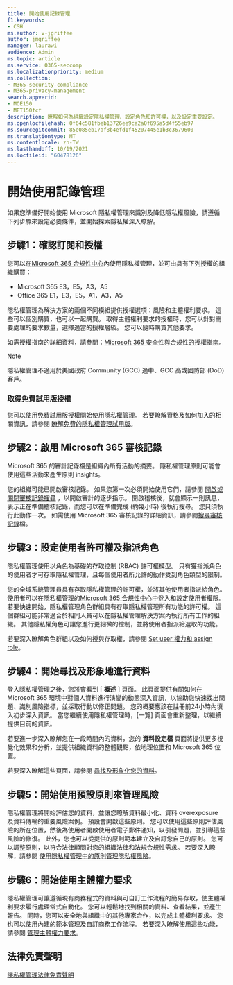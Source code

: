 ```yaml
---
title: 開始使用記錄管理
f1.keywords:
- CSH
ms.author: v-jgriffee
author: jmgriffee
manager: laurawi
audience: Admin
ms.topic: article
ms.service: O365-seccomp
ms.localizationpriority: medium
ms.collection:
- M365-security-compliance
- M365-privacy-management
search.appverid:
- MOE150
- MET150fcf
description: 瞭解如何為組織設定隱私權管理、設定角色和許可權，以及設定重要設定。
ms.openlocfilehash: 0f64c581fbeb13726ee9ca2a0f695a5d4f55eb97
ms.sourcegitcommit: 85e085eb17af8b4efd1f45207445e1b3c3679600
ms.translationtype: MT
ms.contentlocale: zh-TW
ms.lasthandoff: 10/19/2021
ms.locfileid: "60478126"
---
```

# <a name="get-started-with-privacy-management"></a>開始使用記錄管理

如果您準備好開始使用 Microsoft 隱私權管理來識別及降低隱私權風險，請遵循下列步驟來設定必要條件，並開始探索隱私權深入瞭解。

## <a name="step-1-confirm-subscriptions-and-licensing"></a>步驟1：確認訂閱和授權

您可以在[Microsoft 365 合規性中心](https://compliance.microsoft.com/)內使用隱私權管理，並可由具有下列授權的組織購買：

- Microsoft 365 E3，E5，A3，A5
- Office 365 E1，E3，E5，A1，A3，A5

隱私權管理為解決方案的兩個不同模組提供授權選項：風險和主體權利要求。 這些可以個別購買，也可以一起購買。 取得主體權利要求的授權時，您可以針對需要處理的要求數量，選擇適當的授權層級。 您可以隨時購買其他要求。

如需授權指南的詳細資料，請參閱：[Microsoft 365 安全性與合規性的授權指南](/office365/servicedescriptions/microsoft-365-service-descriptions/microsoft-365-tenantlevel-services-licensing-guidance/microsoft-365-security-compliance-licensing-guidance#privacy-management)。

> [!Note]
> 隱私權管理不適用於美國政府 Community (GCC) 適中、GCC 高或國防部 (DoD) 客戶。

### <a name="get-free-trial-license"></a>取得免費試用版授權

您可以使用免費試用版授權開始使用隱私權管理。 若要瞭解資格及如何加入的相關資訊，請參閱 [瞭解免費的隱私權管理試用版](privacy-management-trial.md)。

## <a name="step-2-enable-the-microsoft-365-audit-log"></a>步驟2：啟用 Microsoft 365 審核記錄

Microsoft 365 的審計記錄檔是組織內所有活動的摘要。 隱私權管理原則可能會使用這些活動來產生原則 insights。

您的組織可能已開啟審核記錄。 如果您第一次必須開始使用它們，請參閱 [開啟或關閉審核記錄搜尋](/microsoft-365/compliance/turn-audit-log-search-on-or-off) ，以開啟審計的逐步指示。 開啟稽核後，就會顯示一則訊息，表示正在準備稽核記錄，而您可以在準備完成 (約幾小時) 後執行搜尋。 您只須執行此動作一次。 如需使用 Microsoft 365 審核記錄的詳細資訊，請參閱[搜尋審核記錄](/microsoft-365/compliance/search-the-audit-log-in-security-and-compliance)檔。

## <a name="step-3-set-user-permissions-and-assign-roles"></a>步驟3：設定使用者許可權及指派角色

隱私權管理使用以角色為基礎的存取控制 (RBAC) 許可權模型。 只有獲指派角色的使用者才可存取隱私權管理，且每個使用者所允許的動作受到角色類型的限制。

您的全域系統管理員具有存取隱私權管理的許可權，並將其他使用者指派給角色。 使用者可以在隱私權管理的[Microsoft 365 合規性中心](https://compliance.microsoft.com/)中登入和設定使用者權限。 若要快速開始，隱私權管理角色群組具有存取隱私權管理所有功能的許可權。 這個群組可能非常適合於相同人員可以在隱私權管理解決方案內執行所有工作的組織。 其他隱私權角色可讓您進行更細微的控制，並將使用者指派給選取的功能。

若要深入瞭解角色群組以及如何授與存取權，請參閱 [Set user 權力和 assign role](privacy-management-permissions.md)。

## <a name="step-4-start-finding-and-visualizing-your-data"></a>步驟4：開始尋找及形象地進行資料

登入隱私權管理之後，您將會看到 [ **概述** ] 頁面。 此頁面提供有關如何在 Microsoft 365 環境中對個人資料進行演變的動態深入資訊，以協助您快速找出問題、識別風險指標，並採取行動以修正問題。 您的概要應該在註冊前24小時內填入初步深入資訊。 當您繼續使用隱私權管理時，[一覽] 頁面會重新整理，以繼續提供目前的資訊。

若要進一步深入瞭解您在一段時間內的資料，您的 **資料設定檔** 頁面將提供更多視覺化效果和分析，並提供組織資料的整體觀點，依地理位置和 Microsoft 365 位置。

若要深入瞭解這些頁面，請參閱 [尋找及形象化您的資料](privacy-management-data-profile.md)。

## <a name="step-5-start-managing-risks-with-default-policies"></a>步驟5：開始使用預設原則來管理風險

隱私權管理將開始評估您的資料，並讓您瞭解資料最小化、資料 overexposure 及資料傳輸的重要風險案例。 預設會開啟這些原則。 您可以使用這些原則評估風險的所在位置，然後為使用者開啟使用者電子郵件通知，以引發問題，並引導這些風險的修復。 此外，您也可以從提供的原則範本建立及自訂您自己的原則。 您可以調整原則，以符合法律顧問對您的組織法律和法規合規性需求。 若要深入瞭解，請參閱 [使用隱私權管理中的原則管理隱私權風險](privacy-management-policies.md)。

## <a name="step-6-get-started-with-subject-rights-requests"></a>步驟6：開始使用主體權力要求

隱私權管理可讓遵循現有商務程式的資料與可自訂工作流程的簡易存取，使主體權利要求履行處理常式自動化。 您可以輕鬆地找到相關的資料、查看結果，並產生報告。 同時，您可以安全地與組織中的其他專家合作，以完成主體權利要求。 您也可以使用內建的範本管理及自訂商務工作流程。 若要深入瞭解使用這些功能，請參閱 [管理主體權力要求](privacy-management-subject-rights-requests.md)。

## <a name="legal-disclaimer"></a>法律免責聲明

[隱私權管理法律免責聲明](privacy-management-disclaimer.md)

